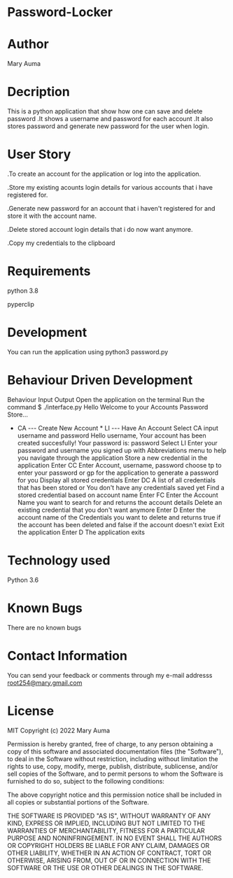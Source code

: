 # Password-Locker
# Author
Mary Auma 

# Decription
This is a python application that show how one can save and delete password .It shows a username and password for each account .It also stores password and generate new password for the user when login.

# User Story
.To create an account for the application or log into the application.

.Store my existing acounts login details for various accounts that i have registered for.

.Generate new password for an account that i haven't registered for and store it with the account name.

.Delete stored account login details that i do now want anymore.

.Copy my credentials to the clipboard


# Requirements
python 3.8

pyperclip
# Development
You can run the application using python3 password.py

# Behaviour Driven Development
Behaviour    	Input	      Output
Open the application on the terminal	Run the command $ ./interface.py	Hello Welcome to your Accounts Password Store...
* CA --- Create New Account * LI --- Have An Account
Select CA	input username and password	Hello username, Your account has been created succesfully! Your password is: password
Select LI	Enter your password and username you signed up with	Abbreviations menu to help you navigate through the application
Store a new credential in the application	Enter CC	Enter Account, username, password
choose tp to enter your password or gp for the application to generate a password for you
Display all stored credentials	Enter DC	A list of all credentials that has been stored or You don't have any credentials saved yet
Find a stored credential based on account name	Enter FC	Enter the Account Name you want to search for and returns the account details
Delete an existing credential that you don't want anymore	Enter D	Enter the account name of the Credentials you want to delete and returns true if the account has been deleted and false if the account doesn't exixt
Exit the application	Enter D	The application exits




# Technology used 
Python 3.6

# Known Bugs
There are no known bugs

# Contact Information
You can send your feedback or comments through my e-mail addresss root254@mary.gmail.com

 # License

MIT Copyright (c) 2022 Mary Auma 

Permission is hereby granted, free of charge, to any person obtaining a copy of this software and associated documentation files (the "Software"), to deal in the Software without restriction, including without limitation the rights to use, copy, modify, merge, publish, distribute, sublicense, and/or sell copies of the Software, and to permit persons to whom the Software is furnished to do so, subject to the following conditions:

The above copyright notice and this permission notice shall be included in all copies or substantial portions of the Software.

THE SOFTWARE IS PROVIDED "AS IS", WITHOUT WARRANTY OF ANY KIND, EXPRESS OR IMPLIED, INCLUDING BUT NOT LIMITED TO THE WARRANTIES OF MERCHANTABILITY, FITNESS FOR A PARTICULAR PURPOSE AND NONINFRINGEMENT. IN NO EVENT SHALL THE AUTHORS OR COPYRIGHT HOLDERS BE LIABLE FOR ANY CLAIM, DAMAGES OR OTHER LIABILITY, WHETHER IN AN ACTION OF CONTRACT, TORT OR OTHERWISE, ARISING FROM, OUT OF OR IN CONNECTION WITH THE SOFTWARE OR THE USE OR OTHER DEALINGS IN THE SOFTWARE.


